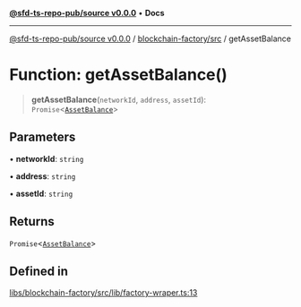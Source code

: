[**@sfd-ts-repo-pub/source v0.0.0**](../../../README.md) • **Docs**

***

[@sfd-ts-repo-pub/source v0.0.0](../../../modules.md) / [blockchain-factory/src](../README.md) / getAssetBalance

# Function: getAssetBalance()

> **getAssetBalance**(`networkId`, `address`, `assetId`): `Promise`\<[`AssetBalance`](../../../abstract-core/src/interfaces/AssetBalance.md)\>

## Parameters

• **networkId**: `string`

• **address**: `string`

• **assetId**: `string`

## Returns

`Promise`\<[`AssetBalance`](../../../abstract-core/src/interfaces/AssetBalance.md)\>

## Defined in

[libs/blockchain-factory/src/lib/factory-wraper.ts:13](https://github.com/Steadfast-Digital/sfd-ts-repo-pub/blob/7c03207a60081ee1420569768bbbd8451528de43/libs/blockchain-factory/src/lib/factory-wraper.ts#L13)
